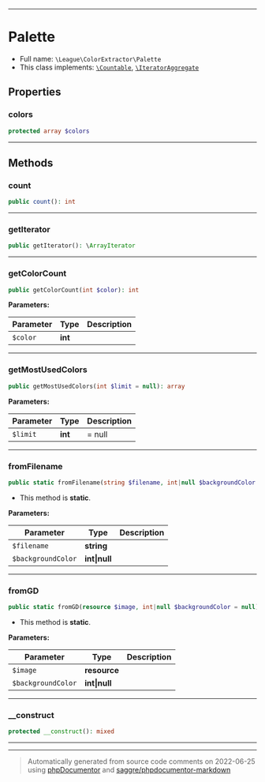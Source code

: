 ***

# Palette





* Full name: `\League\ColorExtractor\Palette`
* This class implements:
[`\Countable`](../../Countable.md), [`\IteratorAggregate`](../../IteratorAggregate.md)



## Properties


### colors



```php
protected array $colors
```






***

## Methods


### count



```php
public count(): int
```











***

### getIterator



```php
public getIterator(): \ArrayIterator
```











***

### getColorCount



```php
public getColorCount(int $color): int
```








**Parameters:**

| Parameter | Type | Description |
|-----------|------|-------------|
| `$color` | **int** |  |




***

### getMostUsedColors



```php
public getMostUsedColors(int $limit = null): array
```








**Parameters:**

| Parameter | Type | Description |
|-----------|------|-------------|
| `$limit` | **int** | = null |




***

### fromFilename



```php
public static fromFilename(string $filename, int|null $backgroundColor = null): \League\ColorExtractor\Palette
```



* This method is **static**.




**Parameters:**

| Parameter | Type | Description |
|-----------|------|-------------|
| `$filename` | **string** |  |
| `$backgroundColor` | **int&#124;null** |  |




***

### fromGD



```php
public static fromGD(resource $image, int|null $backgroundColor = null): \League\ColorExtractor\Palette
```



* This method is **static**.




**Parameters:**

| Parameter | Type | Description |
|-----------|------|-------------|
| `$image` | **resource** |  |
| `$backgroundColor` | **int&#124;null** |  |




***

### __construct



```php
protected __construct(): mixed
```











***


***
> Automatically generated from source code comments on 2022-06-25 using [phpDocumentor](http://www.phpdoc.org/) and [saggre/phpdocumentor-markdown](https://github.com/Saggre/phpDocumentor-markdown)
